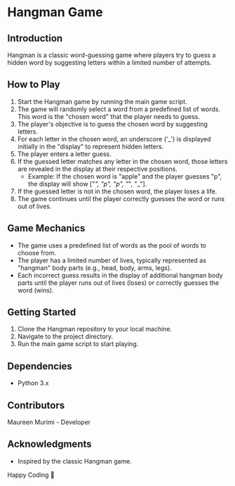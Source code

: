 
# Hangman Game

## Introduction

Hangman is a classic word-guessing game where players try to guess a hidden word by suggesting letters within a limited number of attempts. 

## How to Play

1. Start the Hangman game by running the main game script.
2. The game will randomly select a word from a predefined list of words. This word is the "chosen word" that the player needs to guess.
3. The player's objective is to guess the chosen word by suggesting letters.
4. For each letter in the chosen word, an underscore ('_') is displayed initially in the "display" to represent hidden letters.
5. The player enters a letter guess.
6. If the guessed letter matches any letter in the chosen word, those letters are revealed in the display at their respective positions.
   - Example: If the chosen word is "apple" and the player guesses "p", the display will show ["_", "p", "p", "_", "_"].
7. If the guessed letter is not in the chosen word, the player loses a life.
8. The game continues until the player correctly guesses the word or runs out of lives.

## Game Mechanics

- The game uses a predefined list of words as the pool of words to choose from.
- The player has a limited number of lives, typically represented as "hangman" body parts (e.g., head, body, arms, legs).
- Each incorrect guess results in the display of additional hangman body parts until the player runs out of lives (loses) or correctly guesses the word (wins).

## Getting Started

1. Clone the Hangman repository to your local machine.
2. Navigate to the project directory.
3. Run the main game script to start playing.

## Dependencies

- Python 3.x

## Contributors

Maureen Murimi - Developer

## Acknowledgments

- Inspired by the classic Hangman game.

Happy Coding 🚀


